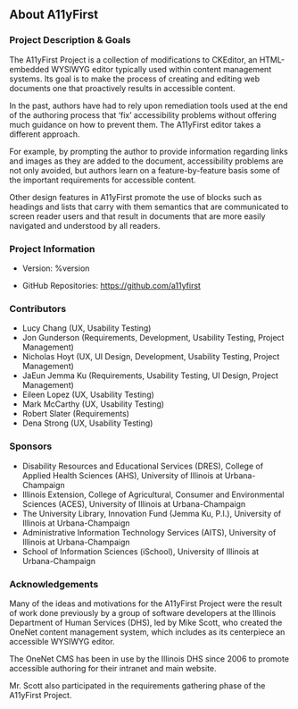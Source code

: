 ## About A11yFirst

### Project Description & Goals

The A11yFirst Project is a collection of modifications to CKEditor, an
HTML-embedded WYSIWYG editor typically used within content management
systems. Its goal is to make the process of creating and editing web documents
one that proactively results in accessible content.

In the past, authors have had to rely upon remediation tools used at the end
of the authoring process that ‘fix’ accessibility problems without offering
much guidance on how to prevent them. The A11yFirst editor takes a different
approach.

For example, by prompting the author to provide information regarding links
and images as they are added to the document, accessibility problems are not
only avoided, but authors learn on a feature-by-feature basis some of the
important requirements for accessible content.

Other design features in A11yFirst promote the use of blocks such as headings
and lists that carry with them semantics that are communicated to screen
reader users and that result in documents that are more easily navigated and
understood by all readers.

### Project Information

* Version: %version

* GitHub Repositories: <a href="https://github.com/a11yfirst"
target="_resource">https://github.com/a11yfirst</a>

### Contributors

* Lucy Chang     (UX, Usability Testing)
* Jon Gunderson  (Requirements, Development, Usability Testing,
  Project Management)
* Nicholas Hoyt  (UX, UI Design, Development, Usability Testing,
  Project Management)
* JaEun Jemma Ku (Requirements, Usability Testing, UI Design,
  Project Management)
* Eileen Lopez   (UX, Usability Testing)
* Mark McCarthy  (UX, Usability Testing)
* Robert Slater  (Requirements)
* Dena Strong    (UX, Usability Testing)

### Sponsors

* Disability Resources and Educational Services (DRES), College of Applied
  Health Sciences (AHS), University of Illinois at Urbana-Champaign
* Illinois Extension, College of Agricultural, Consumer and Environmental
  Sciences (ACES), University of Illinois at Urbana-Champaign
* The University Library, Innovation Fund (Jemma Ku, P.I.), University of
  Illinois at Urbana-Champaign
* Administrative Information Technology Services (AITS), University of
  Illinois at Urbana-Champaign
* School of Information Sciences (iSchool), University of Illinois at
  Urbana-Champaign

### Acknowledgements

Many of the ideas and motivations for the A11yFirst Project were the result
of work done previously by a group of software developers at the Illinois
Department of Human Services (DHS), led by Mike Scott, who created the OneNet
content management system, which includes as its centerpiece an accessible
WYSIWYG editor.

The OneNet CMS has been in use by the Illinois DHS since 2006 to promote
accessible authoring for their intranet and main website.

Mr. Scott also participated in the requirements gathering phase of the
A11yFirst Project.
